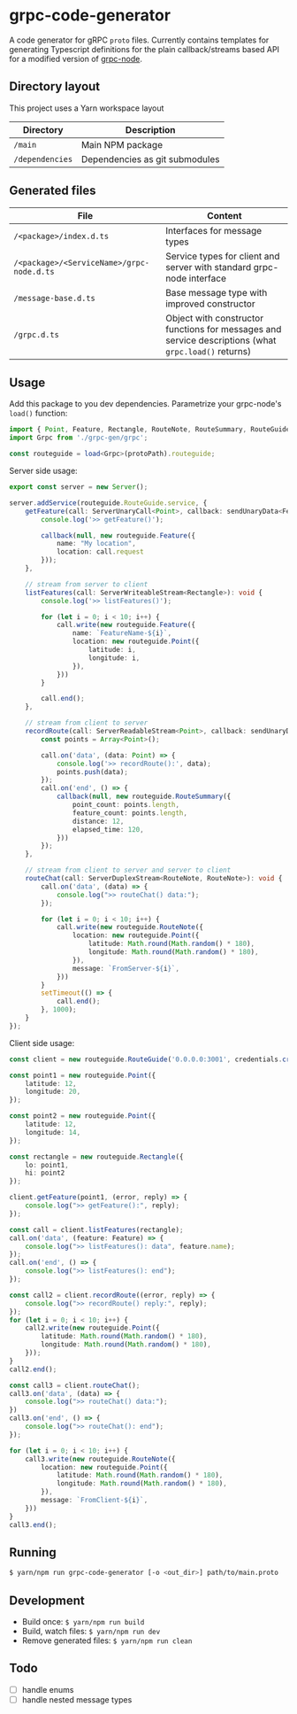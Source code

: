 grpc-code-generator
===

A code generator for gRPC `proto` files. Currently contains templates for generating Typescript definitions for the plain callback/streams based API for a modified version of [grpc-node](https://github.com/grpc/grpc-node/pull/84).


Directory layout
---
This project uses a Yarn workspace layout

| Directory      | Description                    |
|----------------|--------------------------------|
|`/main`         | Main NPM package               |
|`/dependencies` | Dependencies as git submodules |


Generated files
---
| File                                     | Content                             |
|------------------------------------------|-------------------------------------|
|`/<package>/index.d.ts`                   | Interfaces for message types        |
|`/<package>/<ServiceName>/grpc-node.d.ts` | Service types for client and server with standard grpc-node interface |
|`/message-base.d.ts`                      | Base message type with improved constructor |
|`/grpc.d.ts`                              | Object with constructor functions for messages and service descriptions (what `grpc.load()` returns) |


Usage
---
Add this package to you dev dependencies. Parametrize your grpc-node's `load()` function:
```ts
import { Point, Feature, Rectangle, RouteNote, RouteSummary, RouteGuide } from './grpc-gen/routeguide';
import Grpc from './grpc-gen/grpc';

const routeguide = load<Grpc>(protoPath).routeguide;
```

Server side usage:
```ts
export const server = new Server();

server.addService(routeguide.RouteGuide.service, {
	getFeature(call: ServerUnaryCall<Point>, callback: sendUnaryData<Feature>): void {
		console.log('>> getFeature()');

		callback(null, new routeguide.Feature({
			name: "My location",
			location: call.request
		}));
	},

	// stream from server to client
	listFeatures(call: ServerWriteableStream<Rectangle>): void {
		console.log('>> listFeatures()');

		for (let i = 0; i < 10; i++) {
			call.write(new routeguide.Feature({
				name: `FeatureName-${i}`,
				location: new routeguide.Point({
					latitude: i,
					longitude: i,
				}),
			}))
		}

		call.end();
	},

	// stream from client to server
	recordRoute(call: ServerReadableStream<Point>, callback: sendUnaryData<RouteSummary>): void {
		const points = Array<Point>();

		call.on('data', (data: Point) => {
			console.log('>> recordRoute():', data);
			points.push(data);
		});
		call.on('end', () => {
			callback(null, new routeguide.RouteSummary({
				point_count: points.length,
				feature_count: points.length,
				distance: 12,
				elapsed_time: 120,
			}))
		});
	},

	// stream from client to server and server to client
	routeChat(call: ServerDuplexStream<RouteNote, RouteNote>): void {
		call.on('data', (data) => {
			console.log(">> routeChat() data:");
		});

		for (let i = 0; i < 10; i++) {
			call.write(new routeguide.RouteNote({
				location: new routeguide.Point({
					latitude: Math.round(Math.random() * 180),
					longitude: Math.round(Math.random() * 180),
				}),
				message: `FromServer-${i}`,
			}))
		}
		setTimeout(() => {
			call.end();
		}, 1000);
	}
});
```

Client side usage:
```ts
const client = new routeguide.RouteGuide('0.0.0.0:3001', credentials.createInsecure());

const point1 = new routeguide.Point({
	latitude: 12,
	longitude: 20,
});

const point2 = new routeguide.Point({
	latitude: 12,
	longitude: 14,
});

const rectangle = new routeguide.Rectangle({
	lo: point1,
	hi: point2
});

client.getFeature(point1, (error, reply) => {
	console.log(">> getFeature():", reply);
});

const call = client.listFeatures(rectangle);
call.on('data', (feature: Feature) => {
	console.log(">> listFeatures(): data", feature.name);
});
call.on('end', () => {
	console.log(">> listFeatures(): end");
});

const call2 = client.recordRoute((error, reply) => {
	console.log(">> recordRoute() reply:", reply);
});
for (let i = 0; i < 10; i++) {
	call2.write(new routeguide.Point({
		latitude: Math.round(Math.random() * 180),
		longitude: Math.round(Math.random() * 180),
	}));
}
call2.end();

const call3 = client.routeChat();
call3.on('data', (data) => {
	console.log(">> routeChat() data:");
})
call3.on('end', () => {
	console.log(">> routeChat(): end");
});

for (let i = 0; i < 10; i++) {
	call3.write(new routeguide.RouteNote({
		location: new routeguide.Point({
			latitude: Math.round(Math.random() * 180),
			longitude: Math.round(Math.random() * 180),
		}),
		message: `FromClient-${i}`,
	}))
}
call3.end();
```


Running
---
```sh
$ yarn/npm run grpc-code-generator [-o <out_dir>] path/to/main.proto
```

Development
---
* Build once: `$ yarn/npm run build`
* Build, watch files: `$ yarn/npm run dev`
* Remove generated files: `$ yarn/npm run clean`

Todo
---
* [ ] handle enums
* [ ] handle nested message types
